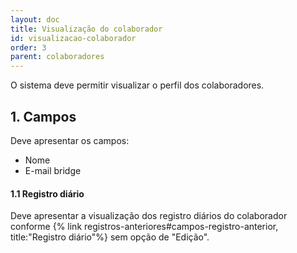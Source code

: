 ```yaml
---
layout: doc
title: Visualização do colaborador
id: visualizacao-colaborador
order: 3
parent: colaboradores
---
```


O sistema deve permitir visualizar o perfil dos colaboradores.

## 1. Campos

Deve apresentar os campos:

- Nome
- E-mail bridge

<!-- -Função
- Equipe
- Perfil

Também deve apresentar em abas os seguintes grupos:

#### 1.1 Dados Pessoais
Deve apresentar os seguintes grupos:

###### 1.1.1 Dados pessoais

Deve apresentar os mesmos campos do grupo Dados pessoais do curso da visualização dos dados conforme {}.

###### 1.1.2 Informações do curso

Deve apresentar os mesmos campos do grupo Informações do curso da visualização dos dados conforme {}.

###### 1.1.3 Dados bancários

Deve apresentar os mesmos campos do grupo Dados bancários da visualização dos dados conforme {}.

###### 1.1.3 Endereço

Deve apresentar os mesmos campos do grupo Endereço da visualização dos dados conforme {}.
-->

#### 1.1 Registro diário

Deve apresentar a visualização dos registro diários do colaborador conforme {% link registros-anteriores#campos-registro-anterior, title:"Registro diário"%} sem opção de "Edição".

<!-- #### 1.3 Horário

Deve apresentar a visualização do horário semanal do colaborador conforme {} sem opção de "Edição".

#### 1.4 Férias

Deve apresentar as férias agendadas do colaborador conforme {}} sem as opções de "Edição" e "Exclusão"

Deve apresentar o histórico de férias do colaborador conforme {} sem as opções de "Edição" e "Exclusão"

## 2. Regras

#### 2.1 Dados pessoais

- Os grupos "Conta" e "Endereço" somente devem ser apresentado se o colaborador logado for "Administrativo".
- O campo "Data de nascimento" somente deve ser apresentado se o colaborador logado for "Administrativo", caso não seja deve ser substituído pelo campo "Aniversário" apresentando somente o dia e mês de nascimento.
- Os campos "Estado civil", "CPF", "RG" "Órgão emissor", "Data de emissão", "Naturalidade" somente devem ser apresentado se o colaborador logado for "Administrativo".

#### 2.2 Registro diário
- O grupo "Registro diário" somente deve ser apresentado se o colaborador logado for "Administrativo" ou "Líder"
-->
